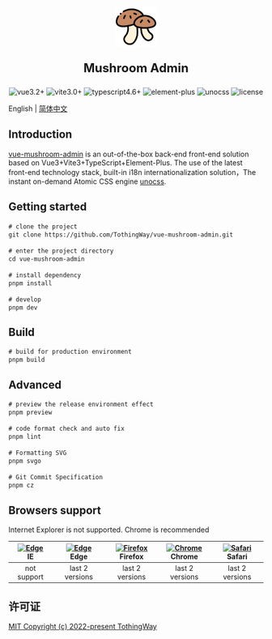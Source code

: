 <p align="center" style="margin-bottom: 0">
  <img width="80" src="./src/assets/logo.png">
</p>

<p align="center" style="font-size: 24px; font-weight: 700">Mushroom Admin</p>

<p align="center">
  <img src="https://img.shields.io/badge/vue-3.2%2B-brightgreen" alt="vue3.2+">
  <img src="https://img.shields.io/badge/vite-3.0%2B-brightgreen" alt="vite3.0+">
  <img src="https://img.shields.io/badge/typescript-4.6%2B-blue" alt="typescript4.6+">
  <img src="https://img.shields.io/badge/element--plus-last-brightgreen" alt="element-plus">
  <img src="https://img.shields.io/badge/unocss-last-brightgreen" alt="unocss">
  <img src="https://img.shields.io/badge/license-MIT-green" alt="license">
</p>

English | [简体中文](./README.md)

## Introduction

[vue-mushroom-admin](https://github.com/TothingWay/vue-mushroom-admin) is an out-of-the-box back-end front-end solution based on Vue3+Vite3+TypeScript+Element-Plus. The use of the latest front-end technology stack, built-in i18n internationalization solution，The instant on-demand Atomic CSS engine [unocss](https://github.com/unocss/unocss).


## Getting started

```
# clone the project
git clone https://github.com/TothingWay/vue-mushroom-admin.git

# enter the project directory
cd vue-mushroom-admin

# install dependency
pnpm install

# develop
pnpm dev
```


## Build

```
# build for production environment
pnpm build
```


## Advanced

```
# preview the release environment effect
pnpm preview

# code format check and auto fix
pnpm lint

# Formatting SVG
pnpm svgo

# Git Commit Specification
pnpm cz
```

## Browsers support

Internet Explorer is not supported. Chrome is recommended

| [<img src="https://raw.githubusercontent.com/alrra/browser-logos/master/src/edge/edge_48x48.png" alt=" Edge" width="24px" height="24px" />](http://godban.github.io/browsers-support-badges/)</br>IE | [<img src="https://raw.githubusercontent.com/alrra/browser-logos/master/src/edge/edge_48x48.png" alt=" Edge" width="24px" height="24px" />](http://godban.github.io/browsers-support-badges/)</br>Edge | [<img src="https://raw.githubusercontent.com/alrra/browser-logos/master/src/firefox/firefox_48x48.png" alt="Firefox" width="24px" height="24px" />](http://godban.github.io/browsers-support-badges/)</br>Firefox | [<img src="https://raw.githubusercontent.com/alrra/browser-logos/master/src/chrome/chrome_48x48.png" alt="Chrome" width="24px" height="24px" />](http://godban.github.io/browsers-support-badges/)</br>Chrome | [<img src="https://raw.githubusercontent.com/alrra/browser-logos/master/src/safari/safari_48x48.png" alt="Safari" width="24px" height="24px" />](http://godban.github.io/browsers-support-badges/)</br>Safari |
| :--------------------------------------------------------------------------------------------------------------------------------------------------------------------------------------------------: | :----------------------------------------------------------------------------------------------------------------------------------------------------------------------------------------------------: | :---------------------------------------------------------------------------------------------------------------------------------------------------------------------------------------------------------------: | :-----------------------------------------------------------------------------------------------------------------------------------------------------------------------------------------------------------: | :-----------------------------------------------------------------------------------------------------------------------------------------------------------------------------------------------------------: |
|                                                                                             not support                                                                                              |                                                                                            last 2 versions                                                                                             |                                                                                                  last 2 versions                                                                                                  |                                                                                                last 2 versions                                                                                                |                                                                                                last 2 versions  


## 许可证

[MIT Copyright (c) 2022-present TothingWay](https://github.com/TothingWay/vue-mushroom-admin/blob/main/LICENSE)
